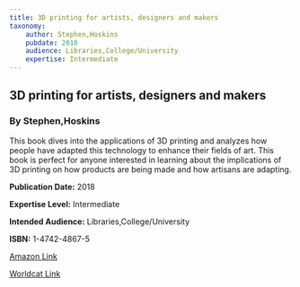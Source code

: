 ```yaml
---
title: 3D printing for artists, designers and makers
taxonomy:
	author: Stephen,Hoskins
	pubdate: 2018
	audience: Libraries,College/University
	expertise: Intermediate
---
```

## 3D printing for artists, designers and makers
### By Stephen,Hoskins
This book dives into the applications of 3D printing and analyzes how people have adapted this technology to enhance their fields of art.  This book is perfect for anyone interested in learning about the implications of 3D printing on how products are being made and how artisans are adapting.

**Publication Date:** 2018

**Expertise Level:** Intermediate

**Intended Audience:** Libraries,College/University

**ISBN:** 1-4742-4867-5

[Amazon Link](https://www.amazon.com/s?k=3D+printing+for+artists%2C+designers+and+makers&ref=nb_sb_noss)

[Worldcat Link](https://www.worldcat.org/title/3d-printing-for-artists-designers-and-makers/oclc/1120132360&referer=brief_results)